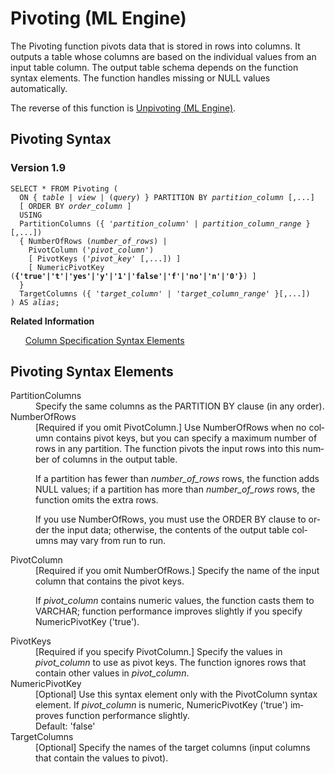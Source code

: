 <html><head></head><body><div class="nested0" aria-labelledby="ariaid-title1" topicindex="1" topicid="afk1507830462798" id="afk1507830462798"><h1 class="title topictitle1" id="ariaid-title1">Pivoting (ML Engine)</h1><div class="body conbody">
<p class="p">The Pivoting function pivots data that is stored in rows into columns. It outputs a table whose columns are based on the individual values from an input table column. The output table schema depends on the function syntax elements. The function handles missing or NULL values automatically.</p>
<p class="p">The reverse of this function is <a href="mgx1558453229425.md#yna1507821764200">Unpivoting (ML Engine)</a>.</p></div><div class="topic reference nested1" aria-labelledby="ariaid-title2" topicindex="2" topicid="ytw1507830537293" xml:lang="en-us" lang="en-us" id="ytw1507830537293">
<h2 class="title topictitle2" id="ariaid-title2">Pivoting Syntax</h2><div class="body refbody"><div class="section" id="ytw1507830537293__section_N1000E_N1000C_N10001">
<h3 class="title sectiontitle">Version <span>1.9</span></h3><pre class="pre codeblock" xml:space="preserve"><code>SELECT * FROM Pivoting (
  <span>ON { <var class="keyword varname">table</var> | <var class="keyword varname">view</var> | (<var class="keyword varname">query</var>) }</span> PARTITION BY <var class="keyword varname">partition_column</var> [,...]
  [ ORDER BY <var class="keyword varname">order_column</var> ]
  USING
  PartitionColumns ({ '<var class="keyword varname">partition_column</var>' | <var class="keyword varname">partition_column_range</var> }[,...])
  { NumberOfRows (<var class="keyword varname">number_of_rows</var>) |
    PivotColumn ('<var class="keyword varname">pivot_column</var>')
    [ PivotKeys ('<var class="keyword varname">pivot_key</var>' [,...]) ]
    [ NumericPivotKey (<span><b>{'true'|'t'|'yes'|'y'|'1'|'false'|'f'|'no'|'n'|'0'}</b></span>) ]
  }
  TargetColumns ({ '<var class="keyword varname">target_column</var>' | '<var class="keyword varname">target_column_range</var>' }[,...])
) AS <var class="keyword varname">alias</var>;</code></pre></div></div><div class="related-links"><div class="linklistheader"><p></p><b>Related Information</b></div>
<ul class="linklist linklist relinfo"><div class="linklistmember"><a href="ndv1557782188375.md">Column Specification Syntax Elements</a></div></ul></div></div><div class="topic reference nested1" aria-labelledby="ariaid-title3" topicindex="3" topicid="nbu1507830542133" xml:lang="en-us" lang="en-us" id="nbu1507830542133">
<h2 class="title topictitle2" id="ariaid-title3">Pivoting Syntax Elements</h2><div class="body refbody"><div class="section" id="nbu1507830542133__section_N10011_N1000E_N10001"><dl class="dl parml"><dt class="dt pt dlterm">PartitionColumns</dt><dd class="dd pd">Specify the same columns as the PARTITION BY clause (in any order).</dd><dt class="dt pt dlterm">NumberOfRows</dt><dd class="dd pd">[Required if you omit PivotColumn.] Use NumberOfRows when no column contains pivot keys, but you can specify a maximum number of rows in any partition. The function pivots the input rows into this number of columns in the output table.
<p class="p">If a partition has fewer than <var class="keyword varname">number_of_rows</var> rows, the function adds NULL values; if a partition has more than <var class="keyword varname">number_of_rows</var> rows, the function omits the extra rows.</p>
<p class="p">If you use NumberOfRows, you must use the ORDER BY clause to order the input data; otherwise, the contents of the output table columns may vary from run to run.</p></dd><dt class="dt pt dlterm">PivotColumn</dt><dd class="dd pd">[Required if you omit NumberOfRows.] Specify the name of the input column that contains the pivot keys.
<p class="p">If <var class="keyword varname">pivot_column</var> contains numeric values, the function casts them to VARCHAR; function performance improves slightly if you specify NumericPivotKey ('true').</p></dd><dt class="dt pt dlterm">PivotKeys</dt><dd class="dd pd">[Required if you specify PivotColumn.] Specify the values in <var class="keyword varname">pivot_column</var> to use as pivot keys. The function ignores rows that contain other values in <var class="keyword varname">pivot_column</var>.</dd><dt class="dt pt dlterm">NumericPivotKey</dt><dd class="dd pd">[Optional] Use this syntax element only with the PivotColumn syntax element. If <var class="keyword varname">pivot_column</var> is numeric, NumericPivotKey ('true') improves function performance slightly.</dd><dd class="dd pd ddexpand">Default: 'false'</dd><dt class="dt pt dlterm">TargetColumns</dt><dd class="dd pd">[Optional] Specify the names of the target columns (input columns that contain the values to pivot).</dd></dl></div></div></div></div></body></html>
